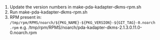 1) Update the version numbers in make-pda-kadapter-dkms-rpm.sh
2) Run make-pda-kadapter-dkms-rpm.sh
3) RPM present in: `/tmp/rpm/RPMS/noarch/${PKG_NAME}-${PKG_VERSION}-${GIT_TAG}-0.noarch.rpm`
   e.g. /tmp/rpm/RPMS/noarch/pda-kadapter-dkms-2.1.3.0.11.0-0.noarch.rpm
